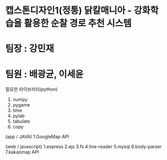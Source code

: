 # 캡스톤디자인1(정통) 닭칼매니아 - 강화학습을 활용한 순찰 경로 추천 시스템
# 팀장 : 강민재
# 팀원 : 배광균, 이세윤

필요한 라이브러리(python)
1. numpy
2. pygame
3. time
4. pylab
5. tabulate
6. copy

(app / JAVA)
1.GoogleMap API

(web / javascript)
1.express
2.ejs
3.fs
4.line-reader
5.mysql
6.body-parser
7.kakaomap API
